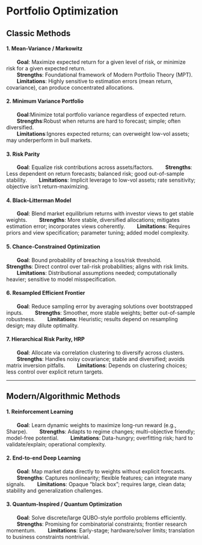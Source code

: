 # Portfolio Optimization

## Classic Methods
#### 1. Mean-Variance / Markowitz
&ensp;&ensp;&ensp;&ensp;**Goal**: Maximize expected return for a given level of risk, or minimize risk for a given expected return.<br>
&ensp;&ensp;&ensp;&ensp;**Strengths**: Foundational framework of Modern Portfolio Theory (MPT).<br>
&ensp;&ensp;&ensp;&ensp;**Limitations**: Highly sensitive to estimation errors (mean return, covariance), can produce concentrated allocations.

#### 2. Minimum Variance Portfolio
&ensp;&ensp;&ensp;&ensp;**Goal**:Minimize total portfolio variance regardless of expected return.<br>
&ensp;&ensp;&ensp;&ensp;**Strengths**:Robust when returns are hard to forecast; simple; often diversified.<br>
&ensp;&ensp;&ensp;&ensp;**Limitations**:Ignores expected returns; can overweight low-vol assets; may underperform in bull markets.

#### 3. Risk Parity
&ensp;&ensp;&ensp;&ensp;**Goal**: Equalize risk contributions across assets/factors.
&ensp;&ensp;&ensp;&ensp;**Strengths**: Less dependent on return forecasts; balanced risk; good out-of-sample stability.
&ensp;&ensp;&ensp;&ensp;**Limitations**: Implicit leverage to low-vol assets; rate sensitivity; objective isn’t return-maximizing.

#### 4. Black–Litterman Model
&ensp;&ensp;&ensp;&ensp;**Goal**: Blend market equilibrium returns with investor views to get stable weights.
&ensp;&ensp;&ensp;&ensp;**Strengths**: More stable, diversified allocations; mitigates estimation error; incorporates views coherently.
&ensp;&ensp;&ensp;&ensp;**Limitations**: Requires priors and view specification; parameter tuning; added model complexity.

#### 5. Chance-Constrained Optimization
&ensp;&ensp;&ensp;&ensp;**Goal**: Bound probability of breaching a loss/risk threshold.
&ensp;&ensp;&ensp;&ensp;**Strengths**: Direct control over tail-risk probabilities; aligns with risk limits.
&ensp;&ensp;&ensp;&ensp;**Limitations**: Distributional assumptions needed; computationally heavier; sensitive to model misspecification.

#### 6. Resampled Efficient Frontier
&ensp;&ensp;&ensp;&ensp;**Goal**: Reduce sampling error by averaging solutions over bootstrapped inputs.
&ensp;&ensp;&ensp;&ensp;**Strengths**: Smoother, more stable weights; better out-of-sample robustness.
&ensp;&ensp;&ensp;&ensp;**Limitations**: Heuristic; results depend on resampling design; may dilute optimality.

#### 7. Hierarchical Risk Parity, HRP
&ensp;&ensp;&ensp;&ensp;**Goal**: Allocate via correlation clustering to diversify across clusters.
&ensp;&ensp;&ensp;&ensp;**Strengths**: Handles noisy covariance; stable and diversified; avoids matrix inversion pitfalls.
&ensp;&ensp;&ensp;&ensp;**Limitations**: Depends on clustering choices; less control over explicit return targets.

-------

## Modern/Algorithmic Methods
#### 1. Reinforcement Learning
&ensp;&ensp;&ensp;&ensp;**Goal**: Learn dynamic weights to maximize long-run reward (e.g., Sharpe).
&ensp;&ensp;&ensp;&ensp;**Strengths**: Adapts to regime changes; multi-objective friendly; model-free potential.
&ensp;&ensp;&ensp;&ensp;**Limitations**: Data-hungry; overfitting risk; hard to validate/explain; operational complexity.

#### 2. End-to-end Deep Learning
&ensp;&ensp;&ensp;&ensp;**Goal**: Map market data directly to weights without explicit forecasts.
&ensp;&ensp;&ensp;&ensp;**Strengths**: Captures nonlinearity; flexible features; can integrate many signals.
&ensp;&ensp;&ensp;&ensp;**Limitations**: Opaque “black box”; requires large, clean data; stability and generalization challenges.

#### 3. Quantum-Inspired / Quantum Optimization
&ensp;&ensp;&ensp;&ensp;**Goal**: Solve discrete/large QUBO-style portfolio problems efficiently.
&ensp;&ensp;&ensp;&ensp;**Strengths**: Promising for combinatorial constraints; frontier research momentum.
&ensp;&ensp;&ensp;&ensp;**Limitations**: Early-stage; hardware/solver limits; translation to business constraints nontrivial.